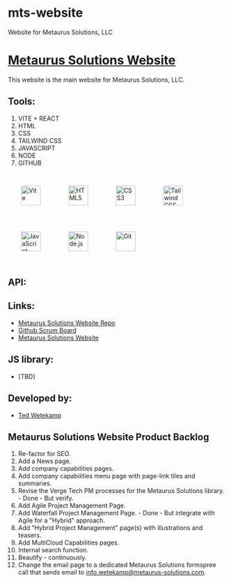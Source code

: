 # mts-website
Website for Metaurus Solutions, LLC

# [Metaurus Solutions Website](./index.html)

This website is the main website for Metaurus Solutions, LLC.

## Tools:

1. VITE + REACT
1. HTML
1. CSS
1. TAILWIND CSS
1. JAVASCRIPT
1. NODE
1. GITHUB

<div style="align: left">
  <img style="margin: 30px" src="https://media.licdn.com/dms/image/D4D12AQFZkbeVaofxzQ/article-cover_image-shrink_600_2000/0/1708033784779?e=2147483647&v=beta&t=8xtvmqPnaQ-hvmkf3Yj3ZhlytJ6mNTPopeFs5yRwazI" alt="Vite" height="45" />
  <img style="margin: 30px" src="https://profilinator.rishav.dev/skills-assets/html5-original-wordmark.svg" alt="HTML5" height="45" />
  <img style="margin: 30px" src="https://profilinator.rishav.dev/skills-assets/css3-original-wordmark.svg" alt="CSS3" height="45" />
  <img style="margin: 30px" src="https://profilinator.rishav.dev/skills-assets/tailwindcss.svg" alt="Tailwind CSS" height="45" />
  <img style="margin: 30px" src="https://profilinator.rishav.dev/skills-assets/javascript-original.svg" alt="JavaScript" height="45" />
  <img style="margin: 30px" src="https://profilinator.rishav.dev/skills-assets/nodejs-original-wordmark.svg" alt="Node.js" height="45" />
  <img style="margin: 30px" src="https://profilinator.rishav.dev/skills-assets/git-scm-icon.svg" alt="Git" height="45" />
</div> 

## API:

## Links:
  - [Metaurus Solutions Website Repo](https://github.com/Metaurus-Solutions-LLC/mts-website)
  - [Github Scrum Board](https://github.com/Metaurus-Solutions-LLC/mts-website/projects/1)
  - [Metaurus Solutions Website](https://metaurus-solutions.com)

## JS library:

- [TBD]


## Developed by:

- [Ted Wetekamp](https://www.linkedin.com/in/ted-wetekamp-a6a2281/)

## Metaurus Solutions Website Product Backlog

1.  Re-factor for SEO.
2.  Add a News page.
3.  Add company capabilities pages.
4.  Add company capabilities menu page with page-link tiles and summaries.
5.  Revise the Verge Tech PM processes for the Metaurus Solutions library. - Done - But verify.
6.  Add Agile Project Management Page.
7.  Add Waterfall Project Management Page. - Done - But integrate with Agile for a "Hybrid" approach.
8.  Add "Hybrid Project Management" page(s) with illustrations and teasers.
9.  Add MultiCloud Capabilities pages.
10. Internal search function.
11. Beautify - continuously.
12. Change the email page to a dedicated Metaurus Solutions formspree call that sends email to info.wetekamp@metaurus-solutions.com.